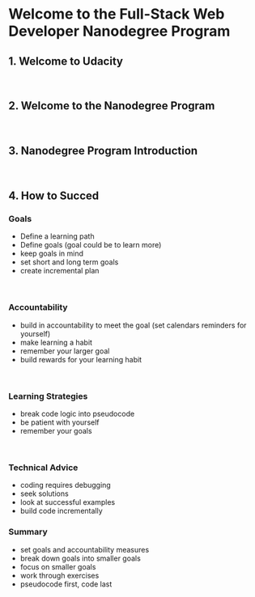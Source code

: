 # Welcome to the Full-Stack Web Developer Nanodegree Program

## 1. Welcome to Udacity
<br>

## 2. Welcome to the Nanodegree Program
<br>

## 3. Nanodegree Program Introduction
<br>

## 4. How to Succed
### Goals
- Define a learning path
- Define goals (goal could be to learn more)
- keep goals in mind
- set short and long term goals
- create incremental plan
<br>

### Accountability
- build in accountability to meet the goal (set calendars reminders for yourself)
- make learning a habit
- remember your larger goal
- build rewards for your learning habit
<br>

### Learning Strategies
- break code logic into pseudocode
- be patient with yourself
- remember your goals
<br>

### Technical Advice
- coding requires debugging
- seek solutions
- look at successful examples
- build code incrementally

### Summary
- set goals and accountability measures
- break down goals into smaller goals
- focus on smaller goals
- work through exercises
- pseudocode first, code last